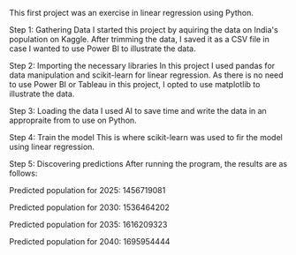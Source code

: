 This first project was an exercise in linear regression using Python.

Step 1: Gathering Data
I started this project by aquiring the data on India's population on Kaggle. After trimming the data, I saved it as a CSV file in case I wanted to use Power BI to illustrate the data.

Step 2: Importing the necessary libraries
In this project I used pandas for data manipulation and scikit-learn for linear regression. As there is no need to use Power BI or Tableau in this project, I opted to use matplotlib to illustrate the data.

Step 3: Loading the data
I used AI to save time and write the data in an appropraite from to use on Python.

Step 4: Train the model
This is where scikit-learn was used to fir the model using linear regression.

Step 5: Discovering predictions
After running the program, the results are as follows:

Predicted population for 2025: 1456719081

Predicted population for 2030: 1536464202

Predicted population for 2035: 1616209323

Predicted population for 2040: 1695954444
